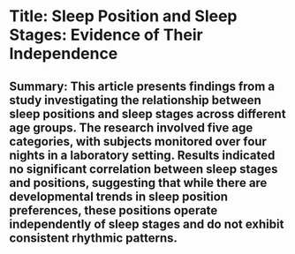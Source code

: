 # Title: Sleep Position and Sleep Stages: Evidence of Their Independence

## Summary: This article presents findings from a study investigating the relationship between sleep positions and sleep stages across different age groups. The research involved five age categories, with subjects monitored over four nights in a laboratory setting. Results indicated no significant correlation between sleep stages and positions, suggesting that while there are developmental trends in sleep position preferences, these positions operate independently of sleep stages and do not exhibit consistent rhythmic patterns.